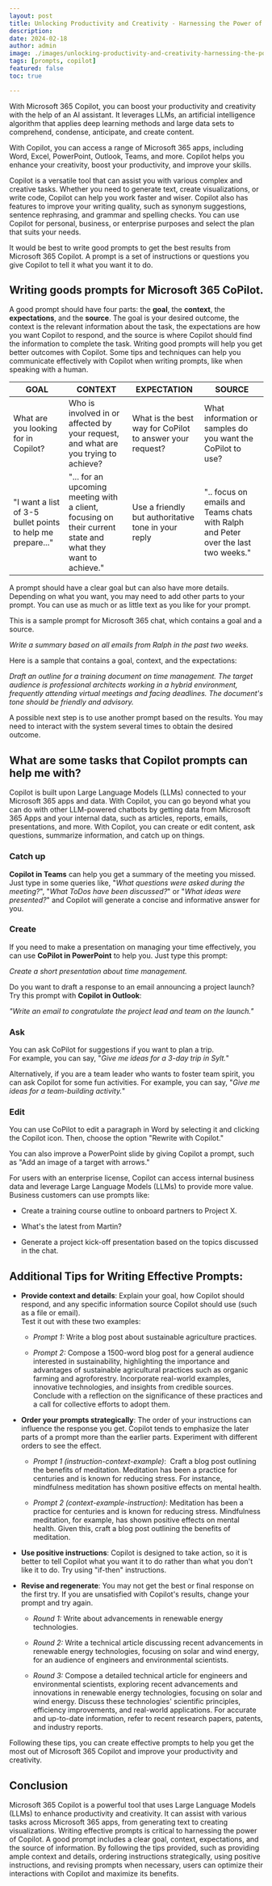 ```yaml
---
layout: post
title: Unlocking Productivity and Creativity - Harnessing the Power of Microsoft 365 Copilot with good prompts
description: 
date: 2024-02-18
author: admin
image: ./images/unlocking-productivity-and-creativity-harnessing-the-power-of-microsoft-365-copilot-with-good-prompts.jpeg
tags: [prompts, copilot]
featured: false
toc: true

---
```




With Microsoft 365 Copilot, you can boost your productivity and creativity with the help of an AI assistant. It leverages LLMs, an artificial intelligence algorithm that applies deep learning methods and large data sets to comprehend, condense, anticipate, and create content.

With Copilot, you can access a range of Microsoft 365 apps, including Word, Excel, PowerPoint, Outlook, Teams, and more. Copilot helps you enhance your creativity, boost your productivity, and improve your skills.

Copilot is a versatile tool that can assist you with various complex and creative tasks. Whether you need to generate text, create visualizations, or write code, Copilot can help you work faster and wiser. Copilot also has features to improve your writing quality, such as synonym suggestions, sentence rephrasing, and grammar and spelling checks. You can use Copilot for personal, business, or enterprise purposes and select the plan that suits your needs.

It would be best to write good prompts to get the best results from Microsoft 365 Copilot. A prompt is a set of instructions or questions you give Copilot to tell it what you want it to do.

## Writing goods prompts for Microsoft 365 CoPilot.

A good prompt should have four parts: the **goal**, the **context**, the **expectations**, and the **source**. The goal is your desired outcome, the context is the relevant information about the task, the expectations are how you want Copilot to respond, and the source is where Copilot should find the information to complete the task. Writing good prompts will help you get better outcomes with Copilot. Some tips and techniques can help you communicate effectively with Copilot when writing prompts, like when speaking with a human.

| GOAL | CONTEXT | EXPECTATION | SOURCE |
| --- | --- | --- | --- |
| What are you looking for in Copilot? | Who is involved in or affected by your request, and what are you trying to achieve? | What is the best way for CoPilot to answer your request? | What information or samples do you want the CoPilot to use? |
| "I want a list of 3-5 bullet points to help me prepare..." | "... for an upcoming meeting with a client, focusing on their current state and what they want to achieve." | Use a friendly but authoritative tone in your reply | ".. focus on emails and Teams chats with Ralph and Peter over the last two weeks." |

A prompt should have a clear goal but can also have more details. Depending on what you want, you may need to add other parts to your prompt. You can use as much or as little text as you like for your prompt.

This is a sample prompt for Microsoft 365 chat, which contains a goal and a source.

*Write a summary based on all emails from Ralph in the past two weeks.*

Here is a sample that contains a goal, context, and the expectations:

*Draft an outline for a training document on time management. The target audience is professional architects working in a hybrid environment, frequently attending virtual meetings and facing deadlines. The document's tone should be friendly and advisory.*

A possible next step is to use another prompt based on the results. You may need to interact with the system several times to obtain the desired outcome.

## What are some tasks that Copilot prompts can help me with?

Copilot is built upon Large Language Models (LLMs) connected to your Microsoft 365 apps and data. With Copilot, you can go beyond what you can do with other LLM-powered chatbots by getting data from Microsoft 365 Apps and your internal data, such as articles, reports, emails, presentations, and more. With Copilot, you can create or edit content, ask questions, summarize information, and catch up on things.

### **Catch up**

**Copilot in Teams** can help you get a summary of the meeting you missed. Just type in some queries like, "*What questions were asked during the meeting?*", "*What ToDos have been discussed?*" or "*What ideas were presented?*" and Copilot will generate a concise and informative answer for you.

### **Create**

If you need to make a presentation on managing your time effectively, you can use **CoPilot in PowerPoint** to help you. Just type this prompt:

*Create a short presentation about time management.*

Do you want to draft a response to an email announcing a project launch?  
Try this prompt with **Copilot in Outlook**:

*"Write an email to congratulate the project lead and team on the launch."*

### **Ask**

You can ask CoPilot for suggestions if you want to plan a trip.  
For example, you can say, "*Give me ideas for a 3-day trip in Sylt.*"

Alternatively, if you are a team leader who wants to foster team spirit, you can ask Copilot for some fun activities. For example, you can say, "*Give me ideas for a team-building activity.*"

### **Edit**

You can use CoPilot to edit a paragraph in Word by selecting it and clicking the Copilot icon. Then, choose the option "Rewrite with Copilot."

You can also improve a PowerPoint slide by giving Copilot a prompt, such as "Add an image of a target with arrows."

For users with an enterprise license, Copilot can access internal business data and leverage Large Language Models (LLMs) to provide more value.  
Business customers can use prompts like:

* Create a training course outline to onboard partners to Project X.
    
* What's the latest from Martin?
    
* Generate a project kick-off presentation based on the topics discussed in the chat.
    

## Additional Tips for Writing Effective Prompts:

* **Provide context and details**: Explain your goal, how Copilot should respond, and any specific information source Copilot should use (such as a file or email).  
    Test it out with these two examples:
    
    * *Prompt 1:* Write a blog post about sustainable agriculture practices.
        
    * *Prompt 2:* Compose a 1500-word blog post for a general audience interested in sustainability, highlighting the importance and advantages of sustainable agricultural practices such as organic farming and agroforestry. Incorporate real-world examples, innovative technologies, and insights from credible sources. Conclude with a reflection on the significance of these practices and a call for collective efforts to adopt them.
        
* **Order your prompts strategically**: The order of your instructions can influence the response you get. Copilot tends to emphasize the later parts of a prompt more than the earlier parts. Experiment with different orders to see the effect.
    
    * *Prompt 1 (instruction-context-example)*:  Craft a blog post outlining the benefits of meditation. Meditation has been a practice for centuries and is known for reducing stress. For instance, mindfulness meditation has shown positive effects on mental health.
        
    * *Prompt 2 (context-example-instruction)*: Meditation has been a practice for centuries and is known for reducing stress. Mindfulness meditation, for example, has shown positive effects on mental health. Given this, craft a blog post outlining the benefits of meditation.
        
* **Use positive instructions**: Copilot is designed to take action, so it is better to tell Copilot what you want it to do rather than what you don't like it to do. Try using "if-then" instructions.
    
* **Revise and regenerate**: You may not get the best or final response on the first try. If you are unsatisfied with Copilot's results, change your prompt and try again.
    
    * *Round 1:* Write about advancements in renewable energy technologies.
        
    * *Round 2:* Write a technical article discussing recent advancements in renewable energy technologies, focusing on solar and wind energy, for an audience of engineers and environmental scientists.
        
    * *Round 3:* Compose a detailed technical article for engineers and environmental scientists, exploring recent advancements and innovations in renewable energy technologies, focusing on solar and wind energy. Discuss these technologies' scientific principles, efficiency improvements, and real-world applications. For accurate and up-to-date information, refer to recent research papers, patents, and industry reports.
        

Following these tips, you can create effective prompts to help you get the most out of Microsoft 365 Copilot and improve your productivity and creativity.

## Conclusion

Microsoft 365 Copilot is a powerful tool that uses Large Language Models (LLMs) to enhance productivity and creativity. It can assist with various tasks across Microsoft 365 apps, from generating text to creating visualizations. Writing effective prompts is critical to harnessing the power of Copilot. A good prompt includes a clear goal, context, expectations, and the source of information. By following the tips provided, such as providing ample context and details, ordering instructions strategically, using positive instructions, and revising prompts when necessary, users can optimize their interactions with Copilot and maximize its benefits.